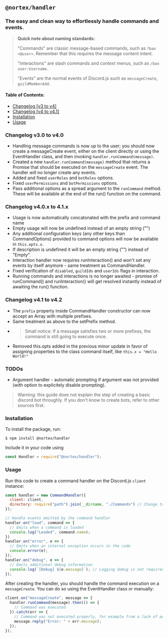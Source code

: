 ## `@nortex/handler`
### The easy and clean way to effortlessly handle commands and events.

> **Quick note about naming standards:**
>
> "Commands" are classic message-based commands, such as `?ban <@user>`.
> Remember that this requires the message content intent.
> 
> "Interactions" are slash commands and context menus, such as `/ban user:Username`.
> 
> "Events" are the normal events of Discord.js such as `messageCreate`, `guildMemberAdd`.

#### Table of Contents:
- [Changelog [v3 to v4]](#changelog)
- [Changelog [v4 to v4.1]](#changelog-minor)
- [Installation](#installation)
- [Usage](#usage)

<a id="changelog"></a>
### Changelog v3.0 to v4.0
- Handling message commands is now up to the user; you should now create a messageCreate event, either on the client directly or using the EventHandler class, and then invoking `handler.runCommand(message)`.
- Created a new `handler.runCommand(message)` method that returns a Promise that should be executed on the `messageCreate` event. The handler will no longer create any events.
- Added and fixed `userRoles` and `botRoles` options.
- Fixed `userPermissions` and `botPermissions` options.
- Pass additional options as a spread argument to the `runCommand` method. These will be available at the end of the run() function on the command.

<a id="changelog-minor"></a>
### Changelog v4.0.x to 4.1.x
- Usage is now automatically concatonated with the prefix and command name
- Empty usage will now be undefined instead of an empty string ("")
- Any additional configuration keys (any other keys than CommandOptions) provided to command options will now be available in `this.opts.x`.
- If description is undefined it will be an empty string ("") instead of "Empty".
- Interaction handler now requires runInteraction() and won't set any events by itself anymore - same treatment as CommandHandler.
- Fixed verification of `disabled`, `guildIds` and `userIds` flags in interaction.
- Running commands and interactions is no longer awaited - promise of runCommand() and runInteraction() will get resolved instantly instead of awaiting the run() function.

### Changelog v4.1 to v4.2
- The `prefix` property inside CommandHandler constructor can now accept an Array with multiple prefixes.
- Same treatment as above to the setPrefix method.
- > Small notice: If a message satisfies two or more prefixes, the command is still going to execute once.
- Removed this.opts added in the previous minor update in favor of assigning properties to the class command itself, like `this.x = "Hello World!"`

<a id="todos"></a>
### TODOs
- Argument handler - automatic prompting if argument was not provided (with option to explicitely disable prompting).

<a id="disclaimer"></a>
> Warning: this guide does not explain the step of creating a basic discord bot throughly. If you don't know to create bots, refer to other sources first.
<a id="installation"></a>
### Installation

To install the package, run:
```shell
$ npm install @nortex/handler
```

Include it in your code using
```js
const Handler = require("@nortex/handler");
```

<a id="usage"></a>
### Usage
Run this code to create a command handler on the Discord.js `client` instance:
```js
const handler = new CommandHandler({
  client: client,
  directory: require("path").join(__dirname, "./Commands") // Change to your directory
});

// Handle events emitted by the command handler
handler.on("load", command => {
  // Emits when a command is loaded
  console.log("Loaded", command.name);
})
handler.on("error", e => {
  // Emits when an internal exception occurs in the code
  console.error(e);
});
handler.on("debug", e => {
  // Emits additional debug information
  console.log(`[Debug] ${e.message}`); // Logging debug is not required but very useful when creating the bot.
});
```

After creating the handler, you should handle the command execution on a `messageCreate`. You can do so using the EventHandler class or manually:
```js
client.on("messageCreate", message => {
  handler.runCommand(message).then(() => {
	// Command was executed
  }).catch(err => {
	// Command was not executed properly, for example from a lack of permissions.
	message.reply("Error: " + err.message);
  });
});
```
